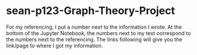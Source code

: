 # sean-p123-Graph-Theory-Project

For my referencing, I put a number next to the information I wrote. At the bottom of the Jupyter Notebook, the numbers next to my text correspond to the numbers next to the referencing. The links following will give you the link/page to where I got my information. 